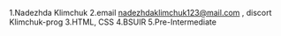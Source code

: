 1.Nadezhda Klimchuk
2.email nadezhdaklimchuk123@mail.com , discort Klimchuk-prog
3.HTML, CSS
4.BSUIR
5.Pre-Intermediate
